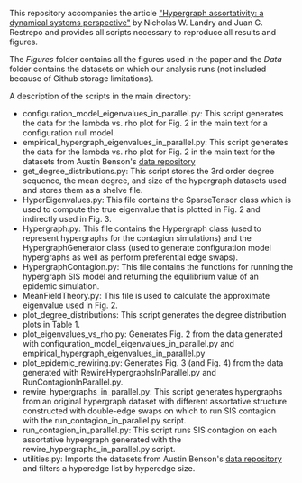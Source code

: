 This repository accompanies the article ["Hypergraph assortativity: a dynamical systems perspective"](https://doi.org/10.1063/5.0086905) by Nicholas W. Landry and Juan G. Restrepo and provides all scripts necessary to reproduce all results and figures.

The *Figures* folder contains all the figures used in the paper and the *Data* folder contains the datasets on which our analysis runs (not included because of Github storage limitations).

A description of the scripts in the main directory:
- configuration_model_eigenvalues_in_parallel.py: This script generates the data for the lambda vs. rho plot for Fig. 2 in the main text for a configuration null model.
- empirical_hypergraph_eigenvalues_in_parallel.py: This script generates the data for the lambda vs. rho plot for Fig. 2 in the main text for the datasets from Austin Benson's [data repository](https://www.cs.cornell.edu/~arb/data/)
- get_degree_distributions.py: This script stores the 3rd order degree sequence, the mean degree, and size of the hypergraph datasets used and stores them as a shelve file.
- HyperEigenvalues.py: This file contains the SparseTensor class which is used to compute the true eigenvalue that is plotted in Fig. 2 and indirectly used in Fig. 3.
- Hypergraph.py: This file contains the Hypergraph class (used to represent hypergraphs for the contagion simulations) and the HypergraphGenerator class (used to generate configuration model hypergraphs as well as perform preferential edge swaps).
- HypergraphContagion.py: This file contains the functions for running the hypergraph SIS model and returning the equilibrium value of an epidemic simulation.
- MeanFieldTheory.py: This file is used to calculate the approximate eigenvalue used in Fig. 2.
- plot_degree_distributions: This script generates the degree distribution plots in Table 1.
- plot_eigenvalues_vs_rho.py: Generates Fig. 2 from the data generated with configuration_model_eigenvalues_in_parallel.py and empirical_hypergraph_eigenvalues_in_parallel.py
- plot_epidemic_rewiring.py: Generates Fig. 3 (and Fig. 4) from the data generated with RewireHypergraphsInParallel.py and RunContagionInParallel.py.
- rewire_hypergraphs_in_parallel.py: This script generates hypergraphs from an original hypergraph dataset with different assortative structure constructed with double-edge swaps on which to run SIS contagion with the run_contagion_in_parallel.py script.
- run_contagion_in_parallel.py: This script runs SIS contagion on each assortative hypergraph generated with the rewire_hypergraphs_in_parallel.py script.
- utilities.py: Imports the datasets from Austin Benson's [data repository](https://www.cs.cornell.edu/~arb/data/) and filters a hyperedge list by hyperedge size.
